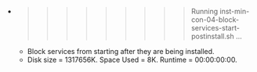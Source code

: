 * >>>>>>>>> Running inst-min-con-04-block-services-start-postinstall.sh ...
  * Block services from starting after they are being installed.
  * Disk size = 1317656K. Space Used = 8K. Runtime = 00:00:00:00.

